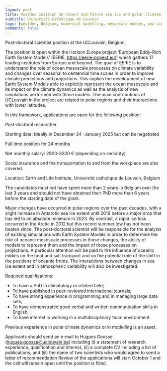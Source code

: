```yaml
---
layout: post
title: Postdoc position on recent and future sea ice and polar climate changes (Louvain-la-Neuve, Belgium)
subtitle: Université Catholique de Louvain
tags: [postdoc, Belgium, numerical modelling, mesoscale eddies, sea ice]
comments: false
---
```

Post-doctoral scientist position at the UCLouvain, Belgium, 

The position is open within the Horizon Europe project ‘European Eddy-Rich Earth System Models’ (EERIE, https://eerie-project.eu/) which gathers 17 leading institutes from Europe and beyond. The goal of EERIE is to understand the role of ocean mesoscale processes on climate variability and changes over seasonal to centennial time scales in order to improve climate predictions and projections. This implies the development of new Earth System Models able to explicitly represent the ocean mesoscale and its impact on the climate dynamics as well as the analysis of new simulations performed with those models. The main contributions of UCLouvain in the project are related to polar regions and their interactions with lower latitudes.

In this framework, applications are open for the following position:

Post-doctoral researcher

Starting date: Ideally in December 24 -January 2025 but can be negotiated

Full time position for 24 months 

Net monthly salary: 2900-3200 € (depending on seniority)

Social insurance and the transportation to and from the workplace are also covered.

Location: Earth and Life Institute, Université catholique de Louvain, Belgium 

The candidates must not have spent more than 2 years in Belgium over the last 3 years and should not have obtained their PhD more than 6 years before the starting date of the grant.

Major changes have occurred in polar regions over the past decades, with a slight increase in Antarctic sea ice extent until 2016 before a major drop that has led to an absolute minimum in 2023. By contrast, a rapid ice loss occurred in the Arctic in 2012 but this record summer low has not been beaten since. The post-doctoral scientist will be responsible for the analysis of existing simulations with Earth System Models in order to determine the role of oceanic mesoscale processes in those changes, the ability of models to represent them and the impact of those processes on projections. A particular attention will be paid to the influence of oceanic eddies on the heat and salt transport and on the potential role of the shift in the positions of oceanic fronts. The interactions between changes in sea ice extent and in atmospheric variability will also be investigated. 

Required qualifications:
- To have a PhD in climatology or related field; 
- To have published in peer-reviewed international journals; 
- To have strong experience in programming and in managing large data sets;
- To have demonstrated good verbal and written communication skills in English; 
- To have interest in working in a multidisciplinary team environment.

Previous experience in polar climate dynamics or in modelling is an asset.

Applicants should send an e-mail to Hugues Goosse (hugues.goosse@uclouvain.be) including (i) a statement of research experience, qualification and interest, (ii) a complete CV including a list of publications, and (iii) the name of two scientists who would agree to send a letter of recommendation 
Review of the applications will start October 1 and the call will remain open until the position is filled.
